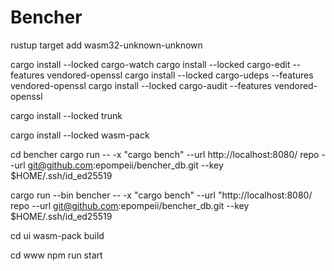 # Bencher 

rustup target add wasm32-unknown-unknown

cargo install --locked cargo-watch
cargo install --locked cargo-edit --features vendored-openssl
cargo install --locked cargo-udeps --features vendored-openssl
cargo install --locked cargo-audit --features vendored-openssl

cargo install --locked trunk

cargo install --locked wasm-pack

cd bencher
cargo run -- -x "cargo bench" --url http://localhost:8080/ repo --url git@github.com:epompeii/bencher_db.git --key $HOME/.ssh/id_ed25519 

cargo run --bin bencher -- -x "cargo bench" --url "http://localhost:8080/ repo --url git@github.com:epompeii/bencher_db.git --key $HOME/.ssh/id_ed25519 


cd ui
wasm-pack build

cd www
npm run start

